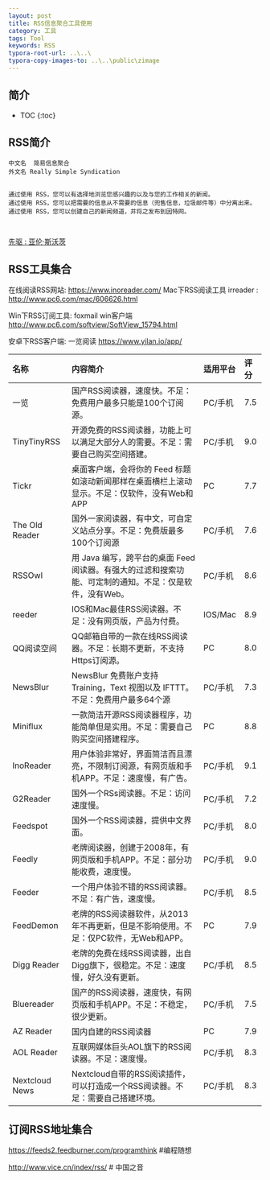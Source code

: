 ```yaml
---
layout: post
title: RSS信息聚合工具使用
category: 工具
tags: Tool
keywords: RSS
typora-root-url: ..\..\
typora-copy-images-to: ..\..\public\zimage
---
```


## 简介
 * TOC
 {:toc}
## RSS简介

```shell
中文名  简易信息聚合 
外文名 Really Simple Syndication


通过使用 RSS，您可以有选择地浏览您感兴趣的以及与您的工作相关的新闻。
通过使用 RSS，您可以把需要的信息从不需要的信息（兜售信息，垃圾邮件等）中分离出来。
通过使用 RSS，您可以创建自己的新闻频道，并将之发布到因特网。



```

[先驱 : 亚伦·斯沃茨](https://baike.baidu.com/item/%E4%BA%9A%E4%BC%A6%C2%B7%E6%96%AF%E6%B2%83%E8%8C%A8/4027108?fromtitle=Aaron%20Swartz&fromid=733955)









##  RSS工具集合

在线阅读RSS网站: https://www.inoreader.com/
Mac下RSS阅读工具  irreader :   http://www.pc6.com/mac/606626.html  

Win下RSS订阅工具:   foxmail win客户端  http://www.pc6.com/softview/SoftView_15794.html

安卓下RSS客户端:   一览阅读    https://www.yilan.io/app/



| 名称           | 内容简介                                                     | 适用平台 | 评分 |
| :------------- | :----------------------------------------------------------- | :------- | :--- |
| 一览           | 国产RSS阅读器，速度快。不足：免费用户最多只能是100个订阅源。 | PC/手机  | 7.5  |
| TinyTinyRSS    | 开源免费的RSS阅读器，功能上可以满足大部分人的需要。不足：需要自己购买空间搭建。 | PC/手机  | 9.0  |
| Tickr          | 桌面客户端，会将你的 Feed 标题如滚动新闻那样在桌面横栏上滚动显示。不足：仅软件，没有Web和APP | PC       | 7.7  |
| The Old Reader | 国外一家阅读器，有中文，可自定义站点分享。不足：免费版最多100个订阅源 | PC/手机  | 7.6  |
| RSSOwl         | 用 Java 编写，跨平台的桌面 Feed 阅读器。有强大的过滤和搜索功能、可定制的通知。不足：仅是软件，没有Web。 | PC/手机  | 8.6  |
| reeder         | IOS和Mac最佳RSS阅读器。不足：没有网页版，产品为付费。        | IOS/Mac  | 8.9  |
| QQ阅读空间     | QQ邮箱自带的一款在线RSS阅读器。不足：长期不更新，不支持Https订阅源。 | PC       | 8.0  |
| NewsBlur       | NewsBlur 免费账户支持 Training，Text 视图以及 IFTTT。不足：免费用户最多64个源 | PC/手机  | 7.3  |
| Miniflux       | 一款简洁开源RSS阅读器程序，功能简单但是实用。不足：需要自己购买空间搭建程序。 | PC       | 8.8  |
| InoReader      | 用户体验非常好，界面简洁而且漂亮，不限制订阅源，有网页版和手机APP。不足：速度慢，有广告。 | PC/手机  | 9.1  |
| G2Reader       | 国外一个RSs阅读器。不足：访问速度慢。                        | PC/手机  | 7.2  |
| Feedspot       | 国外一个RSS阅读器，提供中文界面。                            | PC/手机  | 8.0  |
| Feedly         | 老牌阅读器，创建于2008年，有网页版和手机APP。不足：部分功能收费，速度慢。 | PC/手机  | 9.0  |
| Feeder         | 一个用户体验不错的RSS阅读器。不足：有广告，速度慢。          | PC/手机  | 8.5  |
| FeedDemon      | 老牌的RSS阅读器软件，从2013年不再更新，但是不影响使用。不足：仅PC软件，无Web和APP。 | PC       | 7.9  |
| Digg Reader    | 老牌的免费在线RSS阅读器，出自Digg旗下，很稳定。不足：速度慢，好久没有更新。 | PC/手机  | 8.5  |
| Bluereader     | 国产的RSS阅读器，速度快，有网页版和手机APP。不足：不稳定，很少更新。 | PC/手机  | 7.5  |
| AZ Reader      | 国内自建的RSS阅读器                                          | PC       | 7.9  |
| AOL Reader     | 互联网媒体巨头AOL旗下的RSS阅读器。不足：速度慢。             | PC/手机  | 8.3  |
| Nextcloud News | Nextcloud自带的RSS阅读插件，可以打造成一个RSS阅读器。不足：需要自己搭建环境。 | PC/手机  | 8.3  |





## 订阅RSS地址集合

https://feeds2.feedburner.com/programthink             #编程随想

http://www.vice.cn/index/rss/                # 中国之音  

